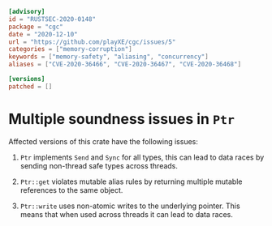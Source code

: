 ```toml
[advisory]
id = "RUSTSEC-2020-0148"
package = "cgc"
date = "2020-12-10"
url = "https://github.com/playXE/cgc/issues/5"
categories = ["memory-corruption"]
keywords = ["memory-safety", "aliasing", "concurrency"]
aliases = ["CVE-2020-36466", "CVE-2020-36467", "CVE-2020-36468"]

[versions]
patched = []
```

# Multiple soundness issues in `Ptr`

Affected versions of this crate have the following issues:

1. `Ptr` implements `Send` and `Sync` for all types, this can lead to data
   races by sending non-thread safe types across threads.

2. `Ptr::get` violates mutable alias rules by returning multiple mutable
   references to the same object.

3. `Ptr::write` uses non-atomic writes to the underlying pointer. This means
   that when used across threads it can lead to data races.
